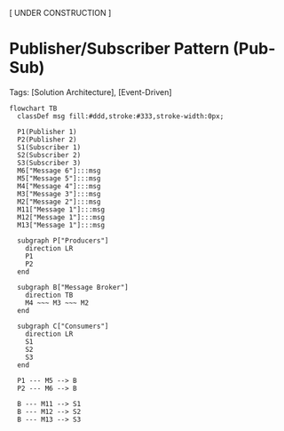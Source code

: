 [ UNDER CONSTRUCTION ]

# Publisher/Subscriber Pattern (Pub-Sub)

Tags: [Solution Architecture], [Event-Driven]

``` mermaid
flowchart TB
  classDef msg fill:#ddd,stroke:#333,stroke-width:0px;
  
  P1(Publisher 1)
  P2(Publisher 2)
  S1(Subscriber 1)
  S2(Subscriber 2)
  S3(Subscriber 3)
  M6["Message 6"]:::msg
  M5["Message 5"]:::msg
  M4["Message 4"]:::msg
  M3["Message 3"]:::msg
  M2["Message 2"]:::msg
  M11["Message 1"]:::msg
  M12["Message 1"]:::msg
  M13["Message 1"]:::msg
  
  subgraph P["Producers"]
    direction LR
    P1
    P2
  end
  
  subgraph B["Message Broker"]
    direction TB
    M4 ~~~ M3 ~~~ M2
  end
  
  subgraph C["Consumers"]
    direction LR
    S1
    S2
    S3
  end
  
  P1 --- M5 --> B
  P2 --- M6 --> B
  
  B --- M11 --> S1
  B --- M12 --> S2
  B --- M13 --> S3
```
